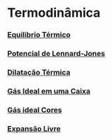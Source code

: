 # Termodinâmica

### [Equilibrio Térmico ](p5js/EquilibrioTermico/index.html)

### [Potencial de Lennard-Jones](p5js/LennardJones/index.html)

### [Dilatação Térmica](p5js/Dilatacao/index.html)

### [Gás Ideal em uma Caixa](p5js/Colisoes2D/index.html)

### [Gás ideal Cores](p5js/GasIdeal/index.html)

### [Expansão Livre](p5js/FreeExpansion/index.html)
